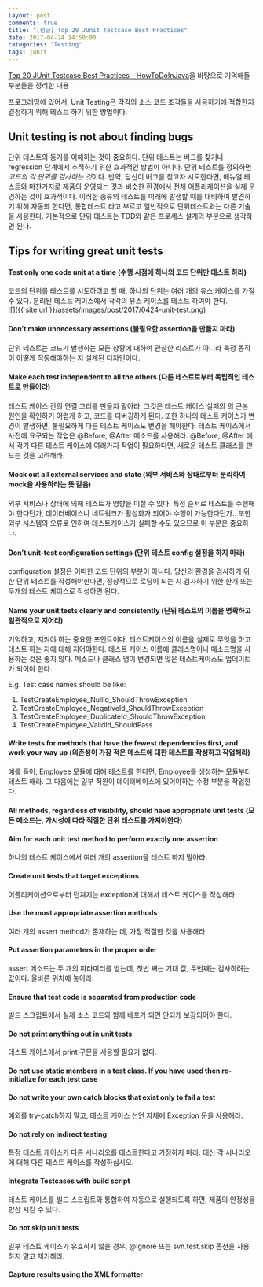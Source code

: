 ```yaml
---
layout: post
comments: true
title: "[펌글] Top 20 JUnit Testcase Best Practices"
date: 2017-04-24 14:50:00
categories: "Testing"
tags: junit
---
```


[Top 20 JUnit Testcase Best Practices - HowToDoInJava](http://howtodoinjava.com/best-practices/unit-testing-best-practices-junit-reference-guide/)을 바탕으로 기억해둘 부분들을 정리한 내용

프로그래밍에 있어서, Unit Testing은 각각의 소스 코드 조각들을  사용하기에 적합한지 결정하기 위해 테스트 하기 위한 방법이다.

## Unit testing is not about finding bugs
단위 테스트의 동기를 이해하는 것이 중요하다.
단위 테스트는 버그를 찾거나 regression 단계에서 추적하기 위한 효과적인 방법이 아니다. 단위 테스트를 정의하면 *코드의 각 단위를 검사하는 것*이다.
만약, 당신이 버그를 찾고자 시도한다면, 매뉴얼 테스트와 마찬가지로 제품의 운영되는 것과 비슷한 환경에서 전체 어플리케이션을 실제 운영하는 것이  효과적이다. 이러한 종류의 테스트를 미래에 발생할 때를 대비하여 발견하기 위해 자동화 한다면, 통합테스트 라고 부르고 일반적으로 단위테스트와는 다른 기술을 사용한다.
기본적으로 단위 테스트는 TDD와 같은 프로세스 설계의 부분으로 생각하면 된다.

## Tips for writing great unit tests
#### Test only one code unit at a time (수행 시점에 하나의 코드 단위만 테스트 하라)
코드의 단위를 테스트를 시도하려고 할 때, 하나의 단위는 여러 개의 유스 케이스를 가질 수 있다. 분리된 테스트 케이스에서 각각의 유스 케이스를 테스트 하여야 한다.<br/>
![]({{ site.url }}/assets/images/post/2017/0424-unit-test.png)


#### Don’t make unnecessary assertions (불필요한 assertion을 만들지 마라)
단위 테스트는 코드가 발생하는 모든 상황에 대하여 관찰한 리스트가 아니라 특정 동작이 어떻게 작동해야하는 지 설계된 디자인이다.

#### Make each test independent to all the others (다른 테스트로부터 독립적인 테스트로 만들어라)
테스트 케이스 간의 연결 고리를 만들지 말아라. 그것은 테스트 케이스 실패의 의 근본 원인을 확인하기 어렵게 하고, 코드를 디버깅하게 된다. 또한 하나의 테스트 케이스가 변경이 발생하면, 불필요하게 다른 테스트 케이스도 변경을 해야한다.
테스트 케이스에서 사전에 요구되는 작업은 @Before, @After 메소드를 사용해라.  @Before, @After 에서 각기 다른 테스트 케이스에 여러가지 작업이 필요하다면, 새로운 테스트 클래스를 만드는 것을 고려해라.

#### Mock out all external services and state (외부 서비스와 상태로부터 분리하여 mock을 사용하라는 뜻 같음)
외부 서비스나 상태에 의해 테스트가 영향을 미칠 수 있다. 특정 순서로 테스트를 수행해야 한다던가, 데이터베이스나 네트워크가 활성화가 되어야 수행이 가능한다던가..
또한 외부 시스템의 오류로 인하여 테스트케이스가 실패할 수도 있으므로 이 부분은 중요하다.

#### Don’t unit-test configuration settings (단위 테스트 config 설정을 하지 마라)
configuration 설정은 어떠한 코드 단위의 부분이 아니다.
당신의 환경을 검사하기 위한 단위 테스트를 작성해야한다면, 정상적으로 로딩이 되는 지 검사하기 위한 한개 또는 두개의 테스트 케이스로 작성하면 된다.

#### Name your unit tests clearly and consistently (단위 테스트의 이름을 명확하고 일관적으로 지어라)
기억하고, 지켜야 하는 중요한 포인트이다. 테스트케이스의 이름을 실제로 무엇을 하고 테스트 하는 지에 대해 지어야한다.
테스트 케이스 이름에 클래스명이나 메소드명을 사용하는 것은 좋지 않다. 메소드나 클래스 명이 변경되면 많은 테스트케이스도 업데이트가 되어야 한다. 

E.g. Test case names should be like:
1) TestCreateEmployee_NullId_ShouldThrowException
2) TestCreateEmployee_NegativeId_ShouldThrowException
3) TestCreateEmployee_DuplicateId_ShouldThrowException
4) TestCreateEmployee_ValidId_ShouldPass

#### Write tests for methods that have the fewest dependencies first, and work your way up (의존성이 가장 적은 메소드에 대한 테스트를 작성하고 작업해라)
예를 들어, Employee 모듈에 대해 테스트를 한다면, Employee를 생성하는 모듈부터 테스트 해라. 그 다음에는 일부 직원이 데이터베이스에 있어야하는 수정 부분을 작업한다.

#### All methods, regardless of visibility, should have appropriate unit tests (모든 메소드는, 가시성에 따라 적절한 단위 테스트를 가져야한다)

#### Aim for each unit test method to perform exactly one assertion
하나의 테스트 케이스에서 여러 개의 assertion을 테스트 하지 말아라. 

#### Create unit tests that target exceptions
어플리케이션으로부터 던져지는 exception에 대해서 테스트 케이스를 작성해라.

#### Use the most appropriate assertion methods
여러 개의 assert method가 존재하는 데, 가장 적절한 것을 사용해라.

#### Put assertion parameters in the proper order
assert 메소드는 두 개의 파라미터를 받는데, 첫번 째는 기대 값, 두번째는 검사하려는 값이다. 올바른 위치에 놓아라.

#### Ensure that test code is separated from production code
빌드 스크립트에서 실제 소스 코드와 함께 배포가 되면 안되게 보장되어야 한다. 

#### Do not print anything out in unit tests
테스트 케이스에서 print 구문을 사용할 필요가 없다.

#### Do not use static members in a test class. If you have used then re-initialize for each test case

#### Do not write your own catch blocks that exist only to fail a test
예외를 try-catch하지 말고, 테스트 케이스 선언 자체에 Exception 문을 사용해라.

#### Do not rely on indirect testing
특정 테스트 케이스가 다른 시나리오를 테스트한다고 가정하지 마라.
대신 각 시나리오에 대해 다른 테스트 케이스를 작성하십시오.

#### Integrate Testcases with build script
테스트 케이스를 빌드 스크립트와 통합하여 자동으로 실행되도록 하면, 제품의 안정성을 향상 시킬 수 있다.

#### Do not skip unit tests
일부 테스트 케이스가 유효하지 않을 경우, @Ignore 또는  svn.test.skip 옵션을 사용하지 말고 제거해라.

#### Capture results using the XML formatter



